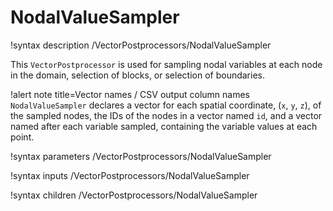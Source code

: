 # NodalValueSampler

!syntax description /VectorPostprocessors/NodalValueSampler

This `VectorPostprocessor` is used for sampling nodal variables at each node
in the domain, selection of blocks, or selection of boundaries.

!alert note title=Vector names / CSV output column names
`NodalValueSampler` declares a vector for each spatial coordinate, (`x`, `y`, `z`), of the sampled nodes,
the IDs of the nodes in a vector named `id`,
and a vector named after each variable sampled, containing the variable values at each point.

!syntax parameters /VectorPostprocessors/NodalValueSampler

!syntax inputs /VectorPostprocessors/NodalValueSampler

!syntax children /VectorPostprocessors/NodalValueSampler
